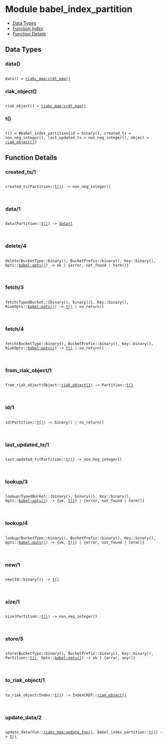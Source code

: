 

# Module babel_index_partition #
* [Data Types](#types)
* [Function Index](#index)
* [Function Details](#functions)

<a name="types"></a>

## Data Types ##


<a name="data()"></a>


### data() ###


<pre><code>
data() = <a href="riakc_map.md#type-crdt_map">riakc_map:crdt_map()</a>
</code></pre>


<a name="riak_object()"></a>


### riak_object() ###


<pre><code>
riak_object() = <a href="riakc_map.md#type-crdt_map">riakc_map:crdt_map()</a>
</code></pre>


<a name="t()"></a>


### t() ###


<pre><code>
t() = #babel_index_partition{id = binary(), created_ts = non_neg_integer(), last_updated_ts = non_neg_integer(), object = <a href="#type-riak_object">riak_object()</a>}
</code></pre>


<a name="functions"></a>

## Function Details ##

<a name="created_ts-1"></a>

### created_ts/1 ###

<pre><code>
created_ts(Partition::<a href="#type-t">t()</a>) -&gt; non_neg_integer()
</code></pre>
<br />

<a name="data-1"></a>

### data/1 ###

<pre><code>
data(Partition::<a href="#type-t">t()</a>) -&gt; <a href="#type-data">data()</a>
</code></pre>
<br />

<a name="delete-4"></a>

### delete/4 ###

<pre><code>
delete(BucketType::binary(), BucketPrefix::binary(), Key::binary(), Opts::<a href="babel.md#type-opts">babel:opts()</a>) -&gt; ok | {error, not_found | term()}
</code></pre>
<br />

<a name="fetch-3"></a>

### fetch/3 ###

<pre><code>
fetch(TypedBucket::{binary(), binary()}, Key::binary(), RiakOpts::<a href="babel.md#type-opts">babel:opts()</a>) -&gt; <a href="#type-t">t()</a> | no_return()
</code></pre>
<br />

<a name="fetch-4"></a>

### fetch/4 ###

<pre><code>
fetch(BucketType::binary(), BucketPrefix::binary(), Key::binary(), RiakOpts::<a href="babel.md#type-opts">babel:opts()</a>) -&gt; <a href="#type-t">t()</a> | no_return()
</code></pre>
<br />

<a name="from_riak_object-1"></a>

### from_riak_object/1 ###

<pre><code>
from_riak_object(Object::<a href="#type-riak_object">riak_object()</a>) -&gt; Partition::<a href="#type-t">t()</a>
</code></pre>
<br />

<a name="id-1"></a>

### id/1 ###

<pre><code>
id(Partition::<a href="#type-t">t()</a>) -&gt; binary() | no_return()
</code></pre>
<br />

<a name="last_updated_ts-1"></a>

### last_updated_ts/1 ###

<pre><code>
last_updated_ts(Partition::<a href="#type-t">t()</a>) -&gt; non_neg_integer()
</code></pre>
<br />

<a name="lookup-3"></a>

### lookup/3 ###

<pre><code>
lookup(TypedBucket::{binary(), binary()}, Key::binary(), Opts::<a href="babel.md#type-opts">babel:opts()</a>) -&gt; {ok, <a href="#type-t">t()</a>} | {error, not_found | term()}
</code></pre>
<br />

<a name="lookup-4"></a>

### lookup/4 ###

<pre><code>
lookup(BucketType::binary(), BucketPrefix::binary(), Key::binary(), Opts::<a href="babel.md#type-opts">babel:opts()</a>) -&gt; {ok, <a href="#type-t">t()</a>} | {error, not_found | term()}
</code></pre>
<br />

<a name="new-1"></a>

### new/1 ###

<pre><code>
new(Id::binary()) -&gt; <a href="#type-t">t()</a>
</code></pre>
<br />

<a name="size-1"></a>

### size/1 ###

<pre><code>
size(Partition::<a href="#type-t">t()</a>) -&gt; non_neg_integer()
</code></pre>
<br />

<a name="store-5"></a>

### store/5 ###

<pre><code>
store(BucketType::binary(), BucketPrefix::binary(), Key::binary(), Partition::<a href="#type-t">t()</a>, Opts::<a href="babel.md#type-opts">babel:opts()</a>) -&gt; ok | {error, any()}
</code></pre>
<br />

<a name="to_riak_object-1"></a>

### to_riak_object/1 ###

<pre><code>
to_riak_object(Index::<a href="#type-t">t()</a>) -&gt; IndexCRDT::<a href="#type-riak_object">riak_object()</a>
</code></pre>
<br />

<a name="update_data-2"></a>

### update_data/2 ###

<pre><code>
update_data(Fun::<a href="riakc_map.md#type-update_fun">riakc_map:update_fun()</a>, Babel_index_partition::<a href="#type-t">t()</a>) -&gt; <a href="#type-t">t()</a>
</code></pre>
<br />

